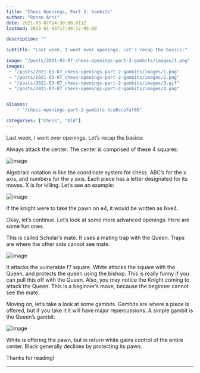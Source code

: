 ```yaml
---
title: "Chess Openings, Part 2: Gambits"
author: "Rohan Arni"
date: 2021-03-07T14:30:06.011Z
lastmod: 2023-01-03T17:49:12-05:00

description: ""

subtitle: "Last week, I went over openings. Let’s recap the basics:"

image: "/posts/2021-03-07_chess-openings-part-2-gambits/images/1.png" 
images:
 - "/posts/2021-03-07_chess-openings-part-2-gambits/images/1.png"
 - "/posts/2021-03-07_chess-openings-part-2-gambits/images/2.png"
 - "/posts/2021-03-07_chess-openings-part-2-gambits/images/3.gif"
 - "/posts/2021-03-07_chess-openings-part-2-gambits/images/4.png"


aliases:
    - "/chess-openings-part-2-gambits-bca8cca7af65"

categories: ["Chess", "Old"]
---
```


Last week, I went over openings. Let’s recap the basics:

Always attack the center. The center is comprised of these 4 squares:

![image](images/1.png#layoutTextWidth)


Algebraic notation is like the coordinate system for chess. ABC’s for the x axis, and numbers for the y axis. Each piece has a letter designated for its moves. X is for killing. Let’s see an example:

![image](images/2.png#layoutTextWidth)


If the knight were to take the pawn on e4, it would be written as Nxe4.

Okay, let’s continue. Let’s look at some more advanced openings. Here are some fun ones.

This is called Scholar’s mate. It uses a mating trap with the Queen. Traps are where the other side cannot see mate.

![image](images/3.gif#layoutTextWidth)


It attacks the vulnerable f7 square. White attacks the square with the Queen, and protects the queen using the bishop. This is really funny if you can pull this off with the Queen. Also, you may notice the Knight coming to attack the Queen. This is a beginner’s move, because the beginner cannot see the mate.

Moving on, let’s take a look at some gambits. Gambits are where a piece is offered, but if you take it it will have major repercussions. A simple gambit is the Queen’s gambit:

![image](images/4.png#layoutTextWidth)


White is offering the pawn, but in return white gains control of the entire center. Black generally declines by protecting its pawn.

Thanks for reading!

---